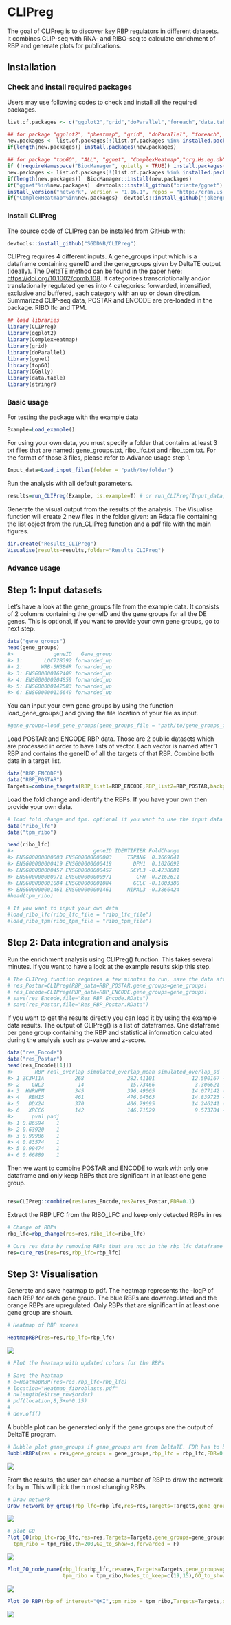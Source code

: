 
<!-- README.md is generated from README.Rmd. Please edit that file -->

# CLIPreg

<!-- badges: start -->

<!-- badges: end -->

The goal of CLIPreg is to discover key RBP regulators in different
datasets. It combines CLIP-seq with RNA- and RIBO-seq to calculate
enrichment of RBP and generate plots for publications.

## Installation

### Check and install required packages

Users may use following codes to check and install all the required
packages.

``` r
list.of.packages <- c("ggplot2","grid","doParallel","foreach","data.table","fastmatch","GGally","ggnet","topGO","ALL","devtools","org.Hs.eg.db")

## for package "ggplot2", "pheatmap", "grid", "doParallel", "foreach", "data.table", "fastmatch", "GGally"
new.packages <- list.of.packages[!(list.of.packages %in% installed.packages()[,"Package"])]
if(length(new.packages)) install.packages(new.packages)

## for package "topGO", "ALL", "ggnet", "ComplexHeatmap","org.Hs.eg.db"
if (!requireNamespace("BiocManager", quietly = TRUE)) install.packages("BiocManager")
new.packages <- list.of.packages[!(list.of.packages %in% installed.packages()[,"Package"])]
if(length(new.packages))  BiocManager::install(new.packages)
if("ggnet"%in%new.packages)  devtools::install_github("briatte/ggnet")
install_version("network", version = "1.16.1", repos = "http://cran.us.r-project.org")
if("ComplexHeatmap"%in%new.packages)  devtools::install_github("jokergoo/ComplexHeatmap")
```

### Install CLIPreg

The source code of CLIPreg can be installed from
[GitHub](https://github.com/) with:

``` r
devtools::install_github("SGDDNB/CLIPreg")
```

CLIPreg requires 4 different inputs. A gene\_groups input which is a
dataframe containing geneID and the gene\_groups given by DeltaTE output
(ideally). The DeltaTE method can be found in the paper here:
<https://doi.org/10.1002/cpmb.108>. It categorizes transcriptionally
and/or translationally regulated genes into 4 categories: forwarded,
intensified, exclusive and buffered, each category with an up or down
direction. Summarized CLIP-seq data, POSTAR and ENCODE are pre-loaded in
the package. RIBO lfc and TPM.

``` r
## load libraries
library(CLIPreg)
library(ggplot2)
library(ComplexHeatmap)
library(grid)
library(doParallel)
library(ggnet)
library(topGO)
library(GGally)
library(data.table)
library(stringr)
```

### Basic usage

For testing the package with the example data

``` r
Example=Load_example()
```

For using your own data, you must specify a folder that contains at
least 3 txt files that are named: gene\_groups.txt, ribo\_lfc.txt and
ribo\_tpm.txt. For the format of those 3 files, please refer to Advance
usage step 1.

``` r
Input_data=Load_input_files(folder = "path/to/folder")
```

Run the analysis with all default parameters. 

``` r
results=run_CLIPreg(Example, is.example=T) # or run_CLIPreg(Input_data, is.example=F)
```

Generate the visual output from the results of the analysis. The
Visualise function will create 2 new files in the folder given: an Rdata
file containing the list object from the run\_CLIPreg function and a pdf
file with the main figures.

``` r
dir.create("Results_CLIPreg")
Visualise(results=results,folder="Results_CLIPreg")
```

### Advance usage

## Step 1: Input datasets

Let’s have a look at the gene\_groups file from the example data. It
consists of 2 columns containing the geneID and the gene groups for all
the DE genes. This is optional, if you want to provide your own gene
groups, go to next step.

``` r
data("gene_groups")
head(gene_groups)
#>             geneID   Gene_group
#> 1:       LOC728392 forwarded_up
#> 2:      WRB-SH3BGR forwarded_up
#> 3: ENSG00000162408 forwarded_up
#> 4: ENSG00000204859 forwarded_up
#> 5: ENSG00000142583 forwarded_up
#> 6: ENSG00000116649 forwarded_up
```

You can input your own gene groups by using the function
load\_gene\_groups() and giving the file location of your file as input.

``` r
#gene_groups=load_gene_groups(gene_groups_file = "path/to/gene_groups_file.txt")
```

Load POSTAR and ENCODE RBP data. Those are 2 public datasets which are
processed in order to have lists of vector. Each vector is named after 1
RBP and contains the geneID of all the targets of that RBP. Combine both
data in a target list.

``` r
data("RBP_ENCODE")
data("RBP_POSTAR")
Targets=combine_targets(RBP_list1=RBP_ENCODE,RBP_list2=RBP_POSTAR,background=gene_groups$geneID)
```

Load the fold change and identify the RBPs. If you have your own then
provide your own data.

``` r
# load fold change and tpm. optional if you want to use the input data
data("ribo_lfc")
data("tpm_ribo")

head(ribo_lfc)
#>                          geneID IDENTIFIER FoldChange
#> ENSG00000000003 ENSG00000000003     TSPAN6  0.3669041
#> ENSG00000000419 ENSG00000000419       DPM1  0.1026692
#> ENSG00000000457 ENSG00000000457      SCYL3 -0.4238081
#> ENSG00000000971 ENSG00000000971        CFH -0.2162611
#> ENSG00000001084 ENSG00000001084       GCLC -0.1003380
#> ENSG00000001461 ENSG00000001461     NIPAL3 -0.3866424
#head(tpm_ribo)

# If you want to input your own data
#load_ribo_lfc(ribo_lfc_file = "ribo_lfc_file")
#load_ribo_tpm(ribo_tpm_file = "ribo_tpm_file")
```

## Step 2: Data integration and analysis

Run the enrichment analysis using CLIPreg() function. This takes several
minutes. If you want to have a look at the example results skip this
step.

``` r
# The CLIPreg function requires a few minutes to run, save the data after running it to be sure not to lose it
# res_Postar=CLIPreg(RBP_data=RBP_POSTAR,gene_groups=gene_groups)
# res_Encode=CLIPreg(RBP_data=RBP_ENCODE,gene_groups=gene_groups)
# save(res_Encode,file="Res_RBP_Encode.RData")
# save(res_Postar,file="Res_RBP_Postar.RData")
```

If you want to get the results directly you can load it by using the
example data results. The output of CLIPreg() is a list of dataframes.
One dataframe per gene group containing the RBP and statistical
information calculated during the analysis such as p-value and z-score.

``` r
data("res_Encode")
data("res_Postar")
head(res_Encode[[1]])
#>       RBP real_overlap simulated_overlap_mean simulated_overlap_sd          z
#> 1 ZC3H11A          268              282.41101            12.590167 -1.1446242
#> 2    GNL3           14               15.73466             3.306621 -0.5246020
#> 3  HNRNPM          345              396.49065            14.077142 -3.6577488
#> 4   RBM15          461              476.04563            14.839723 -1.0138754
#> 5   DDX24          370              406.79695            14.246241 -2.5829235
#> 6   XRCC6          142              146.71529             9.573704 -0.4925252
#>      pval padj
#> 1 0.86594    1
#> 2 0.63920    1
#> 3 0.99986    1
#> 4 0.83574    1
#> 5 0.99474    1
#> 6 0.66889    1
```

Then we want to combine POSTAR and ENCODE to work with only one
dataframe and only keep RBPs that are significant in at least one gene
group.

``` r

res=CLIPreg::combine(res1=res_Encode,res2=res_Postar,FDR=0.1)
```

Extract the RBP LFC from the RIBO\_LFC and keep only detected RBPs in
res

``` r
# Change of RBPs
rbp_lfc=rbp_change(res=res,ribo_lfc=ribo_lfc)

# Cure res data by removing RBPs that are not in the rbp_lfc dataframe
res=cure_res(res=res,rbp_lfc=rbp_lfc)
```

## Step 3: Visualisation

Generate and save heatmap to pdf. The heatmap represents the -logP of
each RBP for each gene group. The blue RBPs are downregulated and the
orange RBPs are upregulated. Only RBPs that are significant in at least
one gene group are shown.

``` r
# Heatmap of RBP scores

HeatmapRBP(res=res,rbp_lfc=rbp_lfc)
```

![](man/figures/README-Generate%20and%20save%20heatmap-1.png)<!-- -->

``` r
# Plot the heatmap with updated colors for the RBPs

# Save the heatmap
# e=HeatmapRBP(res=res,rbp_lfc=rbp_lfc)
# location="Heatmap_fibroblasts.pdf"
# n=length(e$tree_row$order)
# pdf(location,8,3+n*0.15)
# 
# dev.off()
```

A bubble plot can be generated only if the gene groups are the output of
DeltaTE program.

``` r
# Bubble plot gene_groups if gene_groups are from DeltaTE. FDR has to be lower or equal to the FDR put in CLIPreg::combine() step
BubbleRBPs(res = res,gene_groups = gene_groups,rbp_lfc = rbp_lfc,FDR=0.1)
```

![](man/figures/README-Bubble%20plot-1.png)<!-- -->

From the results, the user can choose a number of RBP to draw the
network for by n. This will pick the n most changing RBPs.

``` r
# Draw network
Draw_network_by_group(rbp_lfc=rbp_lfc,res=res,Targets=Targets,gene_groups=gene_groups,n=5,forwarded = F)
```

![](man/figures/README-Network-1.png)<!-- -->

``` r
# plot GO
Plot_GO(rbp_lfc=rbp_lfc,res=res,Targets=Targets,gene_groups=gene_groups,n=5,
  tpm_ribo = tpm_ribo,th=200,GO_to_show=3,forwarded = F)
```

![](man/figures/README-GO%20of%20specific%20nodes-1.png)<!-- -->

``` r
Plot_GO_node_name(rbp_lfc=rbp_lfc,res=res,Targets=Targets,gene_groups=gene_groups,n=5,
                  tpm_ribo = tpm_ribo,Nodes_to_keep=c(19,15),GO_to_show=3,forwarded = F)
```

![](man/figures/README-GO%20of%20specific%20nodes-2.png)<!-- -->

``` r
Plot_GO_RBP(rbp_of_interest="QKI",tpm_ribo = tpm_ribo,Targets=Targets,gene_groups=gene_groups,GO_to_show=3)
```

![](man/figures/README-GO%20of%20specific%20nodes-3.png)<!-- -->
